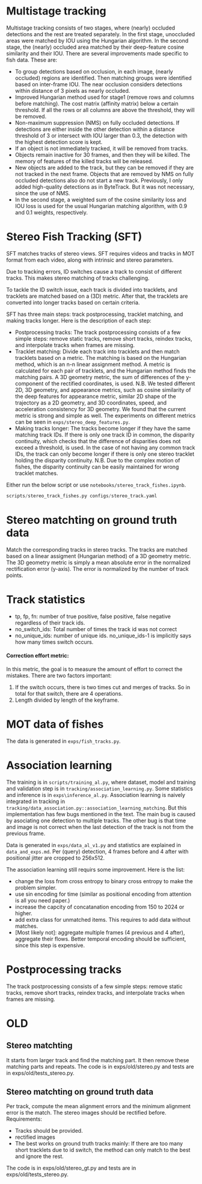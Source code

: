 Multistage tracking
===================

Multistage tracking consists of two stages, where (nearly) occluded detections and the rest are treated separately. In the first stage, unoccluded areas were matched by IOU using the Hungarian algorithm. In the second stage, the (nearly) occluded area matched by their deep-feature cosine similarity and their IOU. There are several improvements made specific to fish data. These are:

- To group detections based on occlusion, in each image, (nearly occluded) regions are identified. Then matching groups were identified based on inter-frame IOU. The near occlusion considers detections within distance of 3 pixels as nearly occluded.
- Improved Hungarian method used for stage1 (remove rows and columns before matching). The cost matrix (affinity matrix) below a certain threshold. If all the rows or all columns are above the threshold, they will be removed.
- Non-maximum suppression (NMS) on fully occluded detections. If detections are either inside the other detection within a distance threshold of 3 or intersect with IOU larger than 0.3, the detection with the highest detection score is kept.
- If an object is not immediately tracked, it will be removed from tracks.
- Objects remain inactive for 30 frames, and then they will be killed. The memory of features of the killed tracks will be released.
- New objects are added to the track, but they can be removed if they are not tracked in the next frame. Objects that are removed by NMS on fully occluded detections also do not start a new track. Previously, I only added high-quality detections as in ByteTrack. But it was not necessary, since the use of NMS.
- In the second stage, a weighted sum of the cosine similarity loss and IOU loss is used for the usual Hungarian matching algorithm, with 0.9 and 0.1 weights, respectively.


Stereo Fish Tracking (SFT)
====================
SFT matches tracks of stereo views. SFT requires videos and tracks in MOT format from each video, along with intrinsic and stereo parameters.

Due to tracking errors, ID switches cause a track to consist of different tracks. This makes stereo matching of tracks challenging.

To tackle the ID switch issue, each track is divided into tracklets, and tracklets are matched based on a (3D) metric. After that, the tracklets are converted into longer tracks based on certain criteria.

SFT has three main steps: track postprocessing, tracklet matching, and making tracks longer. Here is the description of each step:

- Postprocessing tracks: The track postprocessing consists of a few simple steps: remove static tracks, remove short tracks, reindex tracks, and interpolate tracks when frames are missing.
- Tracklet matching: Divide each track into tracklets and then match tracklets based on a metric. The matching is based on the Hungarian method, which is an n-n linear assignment method. A metric is calculated for each pair of tracklets, and the Hungarian method finds the matching pairs. A 3D geometry metric, the sum of differences of the y-component of the rectified coordinates, is used. N.B. We tested different 2D, 3D geometry, and appearance metrics, such as cosine similarity of the deep features for appearance metric, similar 2D shape of the trajectory as a 2D geometry, and 3D coordinates, speed, and acceleration consistency for 3D geometry. We found that the current metric is strong and simple as well. The experiments on different metrics can be seen in `exps/stereo_deep_features.py`.
- Making tracks longer: The tracks become longer if they have the same matching track IDs. If there is only one track ID in common, the disparity continuity, which checks that the difference of disparities does not exceed a threshold, is used. In the case of not having any common track IDs, the track can only become longer if there is only one stereo tracklet holding the disparity continuity. N.B. Due to the complex motion of fishes, the disparity continuity can be easily maintained for wrong tracklet matches.

Either run the below script or use `notebooks/stereo_track_fishes.ipynb`.
```python
scripts/stereo_track_fishes.py configs/stereo_track.yaml
```

Stereo matchting on ground truth data
================
Match the corresponding tracks in stereo tracks. The tracks are matched based on a linear assigment (Hungarian method) of a 3D geometry metric. The 3D geometry metric is simply a mean absolute error in the normalized rectification error (y-axis). The error is normalized by the number of track points. 


Track statistics
===========
- tp, fp, fn: number of true positive, false positive, false negative regardless of their track ids.
- no_switch_ids: Total number of times the track id was not correct
- no_unique_ids: number of unique ids. no_unique_ids-1 is implicitly says how many times switch occurs.

#### Correction effort metric:
In this metric, the goal is to measure the amount of effort to correct the mistakes. There are two factors important:
1. If the switch occurs, there is two times cut and merges of tracks. So in total for that switch, there are 4 operations. 
2. Length divided by length of the keyframe.

MOT data of fishes
==================
The data is generated in `exps/fish_tracks.py`.

Association learning
==================

The training is in `scripts/training_al.py`, where dataset, model and training and validation step is in `tracking/association_learning.py`. Some statistics and inference is in `exps\inference_al.py`. Association learning is naively integrated in tracking in `tracking/data_association.py::association_learning_matching`. But this implementation has few bugs mentioned in the text. The main bug is caused by asociating one detection to multiple tracks. The other bug is that time and image is not correct when the last detection of the track is not from the previous frame. 

Data is generated in `exps/data_al_v1.py` and statistics are explained in `data_and_exps.md`. Per (query) detection, 4 frames before and 4 after with positional jitter are cropped to 256x512.  

The association learning still requirs some improvement. Here is the list:
- change the loss from cross entropy to binary cross entropy to make the problem simpler.
- use sin encoding for time (similar as positional encoding from attention is all you need paper.)
- increase the capcity of concatanation encoding from 150 to 2024 or higher. 
- add extra class for unmatched items. This requires to add data without matches. 
- [Most likely not]: aggregate multiple frames (4 previous and 4 after), aggregate their flows. Better temporal encoding should be sufficient, since this step is expensive. 

Postprocessing tracks
==================

The track postprocessing consists of a few simple steps: remove static tracks, remove short tracks, reindex tracks, and interpolate tracks when frames are missing.

OLD
===
Stereo matchting
----------------
It starts from larger track and find the matching part. It then remove these matching parts and repeats. The code is in exps/old/stereo.py and tests are in exps/old/tests_stereo.py.

Stereo matchting on ground truth data
-------------------------------------

Per track, compute the mean alignment errors and the minimum alignment error is the match. The stereo images should be rectified before.
Requirements: 
- Tracks should be provided.
- rectified images 
- The best works on ground truth tracks mainly: If there are too many short tracklets due to id switch, the method can only match to the best and ignore the rest.  

The code is in exps/old/stereo_gt.py and tests are in exps/old/tests_stereo.py.